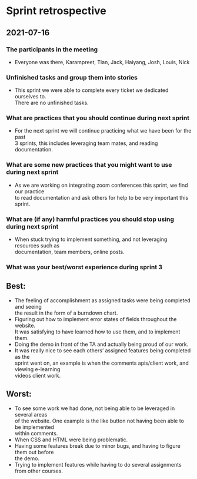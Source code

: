 # Sprint retrospective
## 2021-07-16

### The participants in the meeting 
* Everyone was there, Karampreet, Tian, Jack, Haiyang, Josh, Louis, Nick
### Unfinished tasks and group them into stories
* This sprint we were able to complete every ticket we dedicated ourselves to.   
There are no unfinished tasks.
### What are practices that you should continue during next sprint
* For the next sprint we will continue practicing what we have been for the past  
3 sprints, this includes leveraging team mates, and reading documentation.
### What are some new practices that you might want to use during next sprint
* As we are working on integrating zoom conferences this sprint, we find our practice  
to read documentation and ask others for help to be very important this sprint.
### What are (if any) harmful practices you should stop using during next sprint
* When stuck trying to implement something, and not leveraging resources such as   
documentation, team members, online posts.
### What was your best/worst experience during sprint 3

## Best:
* The feeling of accomplishment as assigned tasks were being completed and seeing  
the result in the form of a burndown chart.
* Figuring out how to implement error states of fields throughout the website.   
It was satisfying to have learned how to use them, and to implement them.
* Doing the demo in front of the TA and actually being proud of our work.
* It was really nice to see each others’ assigned features being completed as the  
sprint went on, an example is when the comments apis/client work, and viewing e-learning  
videos client work.

## Worst:
* To see some work we had done, not being able to be leveraged in several areas   
of the website. One example is the like button not having been able to be implemented  
within comments.
* When CSS and HTML were being problematic. 
* Having some features break due to minor bugs, and having to figure them out before  
the demo.
* Trying to implement features while having to do several assignments from other courses.

